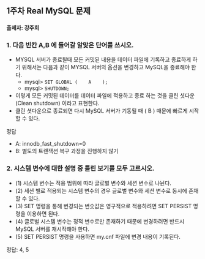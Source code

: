 ## 1주차 Real MySQL 문제
#### 출제자: 강주희

### 1. 다음 빈칸 A,B 에 들어갈 알맞은 단어를 쓰시오.
- MYSQL 서버가 종료될때 모든 커밋된 내용을 데이터 파일에 기록하고 종료하게 하기 위해서는 다음과 같이 MYSQL 서버의 옵션을 변경하고 MySQL을 종료해야 한다. 
  - mysql> `SET GLOBAL (    A    );`
  - mysql> `SHUTDOWN;`
- 이렇게 모든 커밋된 데이터를 데이터 파일에 적용하고 종료 하는 것을 클린 셧다운(Clean shutdown) 이라고 표현한다. 
- 클린 셧다운으로 종료되면 다시 MySQL 서버가 기동될 때 (    B    ) 때문에 빠르게 시작할 수 있다.

정답
- A: innodb_fast_shutdown=0
- B: 별도의 트랜잭션 복구 과정을 진행하지 않기


### 2. 시스템 변수에 대한 설명 중 틀린 보기를 모두 고르시오.
- (1) 시스템 변수는 적용 범위에 따라 글로벌 변수와 세션 변수로 나뉜다.
- (2) 세션 별로 적용되는 시스템 변수의 경우 글로벌 변수와 세션 변수로 동시에 존재할 수 있다.
- (3) SET 명령을 통해 변경되는 변숫값은 영구적으로 적용하려면 SET PERSIST 명령을 이용하면 된다.
- (4) 글로벌 시스템 변수는 정적 변수로만 존재하기 때문에 변경하려면 반드시 MySQL 서버를 재시작해야 한다.
- (5) SET PERSIST 명령을 사용하면 my.cnf 파일에 변경 내용이 기록된다.

정답: 
4, 5